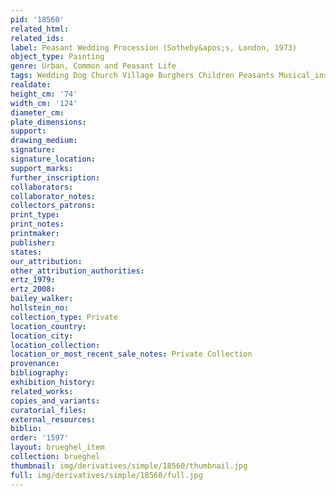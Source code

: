 ```yaml
---
pid: '18560'
related_html: 
related_ids: 
label: Peasant Wedding Procession (Sotheby&apos;s, London, 1973)
object_type: Painting
genre: Urban, Common and Peasant Life
tags: Wedding Dog Church Village Burghers Children Peasants Musical_instruments
realdate: 
height_cm: '74'
width_cm: '124'
diameter_cm: 
plate_dimensions: 
support: 
drawing_medium: 
signature: 
signature_location: 
support_marks: 
further_inscription: 
collaborators: 
collaborator_notes: 
collectors_patrons: 
print_type: 
print_notes: 
printmaker: 
publisher: 
states: 
our_attribution: 
other_attribution_authorities: 
ertz_1979: 
ertz_2008: 
bailey_walker: 
hollstein_no: 
collection_type: Private
location_country: 
location_city: 
location_collection: 
location_or_most_recent_sale_notes: Private Collection
provenance: 
bibliography: 
exhibition_history: 
related_works: 
copies_and_variants: 
curatorial_files: 
external_resources: 
biblio: 
order: '1597'
layout: brueghel_item
collection: brueghel
thumbnail: img/derivatives/simple/18560/thumbnail.jpg
full: img/derivatives/simple/18560/full.jpg
---
```

